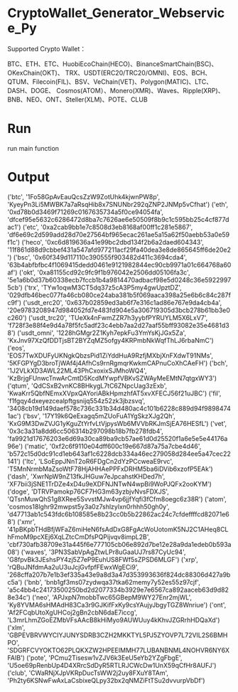 # CryptoWallet_Generator_Webservice_Py

Supported Crypto Wallet：

BTC、ETH、ETC、HuobiEcoChain(HECO)、BinanceSmartChain(BSC)、OKexChain(OKT)、 TRX、USDT(ERC20/TRC20/OMNI)、EOS、BCH、QTUM、Filecoin(FIL)、BSV、VeChain(VET)、Polygon(MATIC)、LTC、DASH、DOGE、 Cosmos(ATOM）、Monero(XMR)、Waves、Ripple(XRP)、BNB、NEO、ONT、Steller(XLM)、POTE、CLUB


# Run 
 run main function
 
# Output
 ('btc', '1Fo58GpAvEauQcsZzW9ZotUhk4kjwnPW8p', 'KyeyPn3Li5MWBK7a7aRsqHib8x7SNUNbr292qZNP2JNMp5vCfhat')
('eth', '0xd78b0d3469f71269c0167635734a5f0ce94054fa', 'dfcef95e5632c6286472d8ba7c7626ae6e50509f8b9c1c595bb25c4cf877dac1')
('etc', '0xa2cab9bb1e7c8508d3eb8168af00ff1c281e5867', 'df6e69c2d599add28d70e27564bf965ecac261ae5a15a62f50aebb53a0e59f1c')
('heco', '0xc6d819636a41e99bc2dbd134f2b6a2daed604343', '11f861d88d9cbbef431a547afd977211acf29fa40dea3e8de865645ff6de20e2')
('bsc', '0x60f349d117110c390555f903482d411c3694cda4', '63b4abfbfbc4f1069415dedd0461e9121982844ec90cb9971a01c664768a60af')
('okt', '0xa81155cd92c9fc9f1b976042e2506dd05106fa3c', '5e1a6b0d37b60338ecb7fccb1b4a9814470adbacf98e5d0248c36e59229975cb')
('trx', 'TYw1oqwM3CT5dq37z5cA3P5my4gwUpztDZ', '029dfb46bec077fa46cb080ce24aba381b5f069aaca398a25e6b6c84c287fc9f')
('usdt_erc20', '0x637b02859ed3ab6f7e316c1ad86e767e9da4cb4a', '20e9783208947d984052fd7e483fd904e5a306719305d3bcb278b61bb3e0c260')
('usdt_trc20', 'TUeXk4nFwmZZR7h3yybfPYRUYLM5X6LxV7', 'f728f3e88f4e9d4a78f5fc5adf23c4ebb7aa2d27aaf55bff93082e35e4681d38')
('usdt_omni', '1228hGMgr2Z1Kyh7epkFu3YmYsKjJGx5Za', 'KxJnv97XzQfDDTjsBT2BYZqMZ5ofgy4KRPmbNkWqfThLJ6rbaNmC')
('eos', 'EOS7TwXDUFyUKNgkQbzsPid1ZiYddHuA9RzfjMXbjXnFXdwT91NMs', '5KFGPYgD3broTjWAf4j4AfhCs9rnRgmqrKwkmCAPnuCoXhCAeFH')
('bch', '1J2VLkXD3AWL22ML43PhCxoxixSJMhoWQ4', 'KzBrjgFUnwcTnwArCmtD5KcdMYwpfVBKvSZWAyMeEMtN7qtgxWY3')
('qtum', 'QdCSxB2vnKC8BHkygL7tC6ZNpcUag3zExb', 'KwaKrr5QbfNEmxXVpxQAYoriABkHpmzhfAT5xvXFECJ56f21uJBC')
('fil', 'f1fgqy4dxeyezcealpftgsnijq554z52zk3jbzsvq', '3408cb19d149daef578c736c331b34d480ac4c101b6228c889d94f98984741ac')
('bsv', '17Y19k6QeExagq5mZUoFuA1YgSkzXJg2Qh', 'KxG9M3DwZVJG1yKguZtYrfvLtVjpysWb6MVVbRKJmSjEA76HESfL')
('vet', '0x3c3a31a8dd6cc506314b297098b18b7fb278fdb4', 'fa9921d17676203e6d69a30ca89ba9cb57ae61d0d25520f1a6e5e5e44176a96e')
('matic', '0xf2c6f9110e04dff600c19e667d87a75a7cbe4d46', 'b572c15d0dc91cd1eb643af1c6228dcb334a46ec279058d284ee5a47cec22141')
('ltc', 'LSoEppJNnT2oR6FDgCn2dYzPCcweaE9rvc', 'T5MnNrmbMaZsoWtF78HjAHHAePPFxDRHM5ba6iDVib6xzofP5EAk')
('dash', 'XwrNpW9nZ13fkJHGuw7eJpcahstKHDed7h', 'XF7bii3jSNE1TrDZe4xD4u9eXDFNJNTwN4wpBi9WoPJQFx2ooKYM')
('doge', 'DTRVPamokp76CF7HG3m63yzbjvNvsFDXJS', 'QTsnMuwQhS1g8XRee5SvvstMJw4vp6jjfYqfi3fCfm8oegc6z38R')
('atom', 'cosmos18lghr92mwpst5y3a0z7shlzylxn0rhhh50gh0y', 'd47713ab1c543fdc6b108585e8b23cc0b5b22862ac24c7cfdeffffcd82071e68')
('xmr', '41pBKpbTHdBfjWFaZ6miHeN6fsAdDxG8FgAcWoUotomK5NJ2C1AHeq8CLhFmoM9pcXEj6XqLZtcCmDfsPQPijvqv8impL2B', 'cbf730afb38709e31a445f6e777105cb06e892d7be12e28a9da1edeb0b593a08')
('waves', '3PN3SabVpAgZtwLPr8uGaaUJ7rs87CyUc94', 'G8fpvBk3JEshsPY4zj5Z7eP9EuhUS8FWf5sZPSD6MLGF')
('xrp', 'rQBuJNfdmAa2uU3uJcjGvfpfFEwxWgECi9', '268cffa207b7e1b3ef335a43e9a8d3a47d353993636f824dc88306d427a9bc5a')
('bnb', 'bnb1gf3ms07zydwqa37tka62memy7y52es55z97cjf', 'a5c4bb4c24173500250bd2d2077334b3929e7e6567ca892aaceb63d9d828e34c')
('neo', 'APJxpN7mobbTwc65GBepM9WY27Enr2mjWL', 'Ky8YVMA6sHMAdH83Ca3r9GJKifFxKy9csYAujyJbgyTGZ8Wnriue')
('ont', 'Af2FCqbUtoXgUHCoj2gBn2cbN6daE7iccg', 'L3mrLhmZGoEZMbVFsAAcB8kHiMyo9AUWUuy4kKhvJZGRrhHDQaXd')
('xlm', 'GBPEVBRVWYCIYJUNYSDRB3CZH2MKKTYL5PJ5ZYOVP7L72VIL2S6BMHPO', 'SDGRFCVYOKTO62PLQKXZW2HPEEIMMH77LUBANBNML4NOHVR6NY6XFAIB')
('pote', 'PCmu2Tisesw1vZJV6k3EeU5eYb2YZgFbgE', 'U5oe69pRenbUp4D4XRrcSdDyR5RTLRJCWcDw1UnX59qCfHr8AUFJ')
('club', 'CWaRNjXJpVKRpDucTsWW2j2uy8FXuY8TAm', 'Ph2ty6KSNwFwAxLaCsbixeQLpy32bx2qNMZiFtTSu2dvvurpVbDf')
